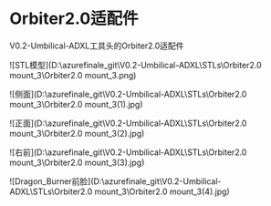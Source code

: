 # Orbiter2.0适配件
V0.2-Umbilical-ADXL工具头的Orbiter2.0适配件



![STL模型](D:\azurefinale_git\V0.2-Umbilical-ADXL\STLs\Orbiter2.0 mount_3\Orbiter2.0 mount_3.png)



![侧面](D:\azurefinale_git\V0.2-Umbilical-ADXL\STLs\Orbiter2.0 mount_3\Orbiter2.0 mount_3(1).jpg)



![正面](D:\azurefinale_git\V0.2-Umbilical-ADXL\STLs\Orbiter2.0 mount_3\Orbiter2.0 mount_3(2).jpg)



![右前](D:\azurefinale_git\V0.2-Umbilical-ADXL\STLs\Orbiter2.0 mount_3\Orbiter2.0 mount_3(3).jpg)



![Dragon_Burner前脸](D:\azurefinale_git\V0.2-Umbilical-ADXL\STLs\Orbiter2.0 mount_3\Orbiter2.0 mount_3(4).jpg)



